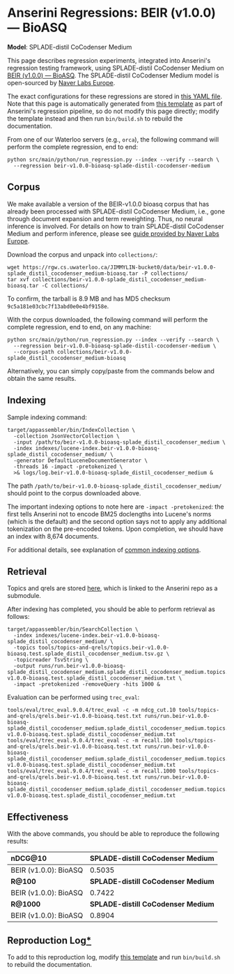 # Anserini Regressions: BEIR (v1.0.0) &mdash; BioASQ

**Model**: SPLADE-distil CoCodenser Medium

This page describes regression experiments, integrated into Anserini's regression testing framework, using SPLADE-distil CoCodenser Medium on [BEIR (v1.0.0) &mdash; BioASQ](http://beir.ai/).
The SPLADE-distil CoCodenser Medium model is open-sourced by [Naver Labs Europe](https://europe.naverlabs.com/research/machine-learning-and-optimization/splade-models).

The exact configurations for these regressions are stored in [this YAML file](../src/main/resources/regression/beir-v1.0.0-bioasq-splade-distil-cocodenser-medium.yaml).
Note that this page is automatically generated from [this template](../src/main/resources/docgen/templates/beir-v1.0.0-bioasq-splade-distil-cocodenser-medium.template) as part of Anserini's regression pipeline, so do not modify this page directly; modify the template instead and then run `bin/build.sh` to rebuild the documentation.

From one of our Waterloo servers (e.g., `orca`), the following command will perform the complete regression, end to end:

```
python src/main/python/run_regression.py --index --verify --search \
  --regression beir-v1.0.0-bioasq-splade-distil-cocodenser-medium
```

## Corpus

We make available a version of the BEIR-v1.0.0 bioasq corpus that has already been processed with SPLADE-distil CoCodenser Medium, i.e., gone through document expansion and term reweighting.
Thus, no neural inference is involved.
For details on how to train SPLADE-distil CoCodenser Medium and perform inference, please see [guide provided by Naver Labs Europe](https://github.com/naver/splade/tree/main/anserini_evaluation).

Download the corpus and unpack into `collections/`:

```
wget https://rgw.cs.uwaterloo.ca/JIMMYLIN-bucket0/data/beir-v1.0.0-splade_distil_cocodenser_medium-bioasq.tar -P collections/
tar xvf collections/beir-v1.0.0-splade_distil_cocodenser_medium-bioasq.tar -C collections/
```

To confirm, the tarball is 8.9 MB and has MD5 checksum `9c5a181e03cbc7f13abd0e0e4bf9158e`.

With the corpus downloaded, the following command will perform the complete regression, end to end, on any machine:

```
python src/main/python/run_regression.py --index --verify --search \
  --regression beir-v1.0.0-bioasq-splade-distil-cocodenser-medium \
  --corpus-path collections/beir-v1.0.0-splade_distil_cocodenser_medium-bioasq
```

Alternatively, you can simply copy/paste from the commands below and obtain the same results.

## Indexing

Sample indexing command:

```
target/appassembler/bin/IndexCollection \
  -collection JsonVectorCollection \
  -input /path/to/beir-v1.0.0-bioasq-splade_distil_cocodenser_medium \
  -index indexes/lucene-index.beir-v1.0.0-bioasq-splade_distil_cocodenser_medium/ \
  -generator DefaultLuceneDocumentGenerator \
  -threads 16 -impact -pretokenized \
  >& logs/log.beir-v1.0.0-bioasq-splade_distil_cocodenser_medium &
```

The path `/path/to/beir-v1.0.0-bioasq-splade_distil_cocodenser_medium/` should point to the corpus downloaded above.

The important indexing options to note here are `-impact -pretokenized`: the first tells Anserini not to encode BM25 doclengths into Lucene's norms (which is the default) and the second option says not to apply any additional tokenization on the pre-encoded tokens.
Upon completion, we should have an index with 8,674 documents.

For additional details, see explanation of [common indexing options](common-indexing-options.md).

## Retrieval

Topics and qrels are stored [here](https://github.com/castorini/anserini-tools/tree/master/topics-and-qrels), which is linked to the Anserini repo as a submodule.

After indexing has completed, you should be able to perform retrieval as follows:

```
target/appassembler/bin/SearchCollection \
  -index indexes/lucene-index.beir-v1.0.0-bioasq-splade_distil_cocodenser_medium/ \
  -topics tools/topics-and-qrels/topics.beir-v1.0.0-bioasq.test.splade_distil_cocodenser_medium.tsv.gz \
  -topicreader TsvString \
  -output runs/run.beir-v1.0.0-bioasq-splade_distil_cocodenser_medium.splade_distil_cocodenser_medium.topics.beir-v1.0.0-bioasq.test.splade_distil_cocodenser_medium.txt \
  -impact -pretokenized -removeQuery -hits 1000 &
```

Evaluation can be performed using `trec_eval`:

```
tools/eval/trec_eval.9.0.4/trec_eval -c -m ndcg_cut.10 tools/topics-and-qrels/qrels.beir-v1.0.0-bioasq.test.txt runs/run.beir-v1.0.0-bioasq-splade_distil_cocodenser_medium.splade_distil_cocodenser_medium.topics.beir-v1.0.0-bioasq.test.splade_distil_cocodenser_medium.txt
tools/eval/trec_eval.9.0.4/trec_eval -c -m recall.100 tools/topics-and-qrels/qrels.beir-v1.0.0-bioasq.test.txt runs/run.beir-v1.0.0-bioasq-splade_distil_cocodenser_medium.splade_distil_cocodenser_medium.topics.beir-v1.0.0-bioasq.test.splade_distil_cocodenser_medium.txt
tools/eval/trec_eval.9.0.4/trec_eval -c -m recall.1000 tools/topics-and-qrels/qrels.beir-v1.0.0-bioasq.test.txt runs/run.beir-v1.0.0-bioasq-splade_distil_cocodenser_medium.splade_distil_cocodenser_medium.topics.beir-v1.0.0-bioasq.test.splade_distil_cocodenser_medium.txt
```

## Effectiveness

With the above commands, you should be able to reproduce the following results:

| **nDCG@10**                                                                                                  | **SPLADE-distill CoCodenser Medium**|
|:-------------------------------------------------------------------------------------------------------------|-----------|
| BEIR (v1.0.0): BioASQ                                                                                        | 0.5035    |
| **R@100**                                                                                                    | **SPLADE-distill CoCodenser Medium**|
| BEIR (v1.0.0): BioASQ                                                                                        | 0.7422    |
| **R@1000**                                                                                                   | **SPLADE-distill CoCodenser Medium**|
| BEIR (v1.0.0): BioASQ                                                                                        | 0.8904    |


## Reproduction Log[*](reproducibility.md)

To add to this reproduction log, modify [this template](../src/main/resources/docgen/templates/beir-v1.0.0-bioasq-splade-distil-cocodenser-medium.template) and run `bin/build.sh` to rebuild the documentation.
